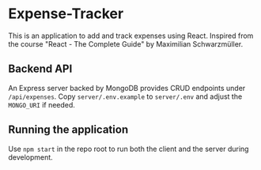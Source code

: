 # Expense-Tracker

This is an application to add and track expenses using React. Inspired from the course "React - The Complete Guide" by Maximilian Schwarzmüller.

## Backend API

An Express server backed by MongoDB provides CRUD endpoints under `/api/expenses`.
Copy `server/.env.example` to `server/.env` and adjust the `MONGO_URI` if needed.

## Running the application

Use `npm start` in the repo root to run both the client and the server during development.
